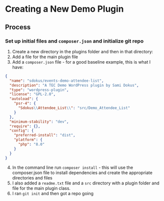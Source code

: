 # Creating a New Demo Plugin

## Process
### Set up initial files and `composer.json` and initialize git repo
1. Create a new directory in the plugins folder and then in that directory:
2. Add a file for the main plugin file 
3. Add a `composer.json` file - for a good baseline example, this is what I have:
```json
{
  "name": "sdokus/events-demo-attendee-list",
  "description": "A TEC Demo WordPress plugin by Sami Dokus",
  "type": "wordpress-plugin",
  "license": "GPL-2.0",
  "autoload": {
    "psr-4": {
      "Sdokus\\Attendee_List\\": "src/Demo_Attendee_List"
    }
  },
  "minimum-stability": "dev",
  "require": {},
  "config": {
    "preferred-install": "dist",
    "platform": {
      "php": "8.0"
    }
  }
}
```
4. In the command line run `composer install` - this will use the composer.json file to install dependencies and create the appropriate directories and files
5. I also added a `readme.txt` file and a `src` directory with a plugin folder and file for the main plugin class. 
6. I ran `git init` and then got a repo going 